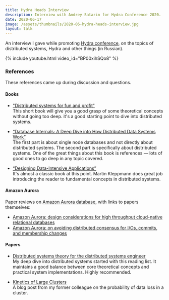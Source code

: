 ```yaml
---
title: Hydra Heads Interview
description: Interview with Andrey Satarin for Hydra Conference 2020.
date: 2020-06-17
image: /assets/thumbnails/2020-06-hydra-heads-interview.jpg
layout: talk
---
```


An interview I gave while promoting [Hydra conference](https://hydraconf.com/), on the topics of distributed systems,
Hydra and other things (in Russian).

{% include youtube.html video_id="BP00xihSQo8" %}

### References

These references came up during discussion and questions.

#### Books

- ["Distributed systems for fun and profit"](https://book.mixu.net/distsys/single-page.html)  
  This short book will give you a good grasp of some theoretical concepts without going too deep.
  it's a good starting point to dive into distributed systems.

- [“Database Internals: A Deep Dive into How Distributed Data Systems Work”](https://www.amazon.com/dp/1492040347/ref=cm_sw_r_tw_dp_x_GcI9Eb0T0NTMT)  
  The first part is about single node databases and not directly about distributed systems. The second part is
  specifically about distributed systems.
  One of the great things about this book is references — lots of good ones to go deep in any topic covered.

- [“Designing Data-Intensive Applications”](https://www.amazon.com/dp/1449373321/ref=cm_sw_r_tw_dp_x_IcI9EbNF3SFHR)  
  It's almost a classic book at this point. Martin Kleppmann does great job introducing the reader to fundamental
  concepts in distributed systems.

#### Amazon Aurora

Paper reviews on [Amazon Aurora database](https://aws.amazon.com/rds/aurora/), with links to papers themselves:

- [Amazon Aurora: design considerations for high throughput cloud-native relational databases](https://blog.acolyer.org/2019/03/25/amazon-aurora-design-considerations-for-high-throughput-cloud-native-relational-databases/)
- [Amazon Aurora: on avoiding distributed consensus for I/Os, commits, and membership changes](https://blog.acolyer.org/2019/03/27/amazon-aurora-on-avoiding-distributed-consensus-for-i-os-commits-and-membership-changes/)

#### Papers

- [Distributed systems theory for the distributed systems engineer](https://www.the-paper-trail.org/post/2014-08-09-distributed-systems-theory-for-the-distributed-systems-engineer/)  
  My deep dive into distributed systems started with this reading list.
  It maintains a good balance between core theoretical concepts and practical system implementations. Highly
  recommended.

- [Kinetics of Large Clusters](https://gridem.blogspot.com/2017/08/kinetics-of-large-clusters.html)  
  A blog post from my former colleague on the probability of data loss in a cluster.

